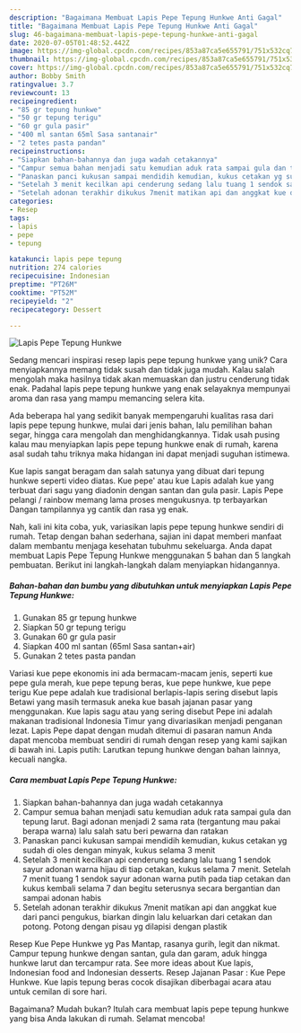 ```yaml
---
description: "Bagaimana Membuat Lapis Pepe Tepung Hunkwe Anti Gagal"
title: "Bagaimana Membuat Lapis Pepe Tepung Hunkwe Anti Gagal"
slug: 46-bagaimana-membuat-lapis-pepe-tepung-hunkwe-anti-gagal
date: 2020-07-05T01:48:52.442Z
image: https://img-global.cpcdn.com/recipes/853a87ca5e655791/751x532cq70/lapis-pepe-tepung-hunkwe-foto-resep-utama.jpg
thumbnail: https://img-global.cpcdn.com/recipes/853a87ca5e655791/751x532cq70/lapis-pepe-tepung-hunkwe-foto-resep-utama.jpg
cover: https://img-global.cpcdn.com/recipes/853a87ca5e655791/751x532cq70/lapis-pepe-tepung-hunkwe-foto-resep-utama.jpg
author: Bobby Smith
ratingvalue: 3.7
reviewcount: 13
recipeingredient:
- "85 gr tepung hunkwe"
- "50 gr tepung terigu"
- "60 gr gula pasir"
- "400 ml santan 65ml Sasa santanair"
- "2 tetes pasta pandan"
recipeinstructions:
- "Siapkan bahan-bahannya dan juga wadah cetakannya"
- "Campur semua bahan menjadi satu kemudian aduk rata sampai gula dan tepung larut. Bagi adonan menjadi 2 sama rata (tergantung mau pakai berapa warna) lalu salah satu beri pewarna dan ratakan"
- "Panaskan panci kukusan sampai mendidih kemudian, kukus cetakan yg sudah di oles dengan minyak, kukus selama 3 menit"
- "Setelah 3 menit kecilkan api cenderung sedang lalu tuang 1 sendok sayur adonan warna hijau di tiap cetakan, kukus selama 7 menit. Setelah 7 menit tuang 1 sendok sayur adonan warna putih pada tiap cetakan dan kukus kembali selama 7 dan begitu seterusnya secara bergantian dan sampai adonan habis"
- "Setelah adonan terakhir dikukus 7menit matikan api dan anggkat kue dari panci pengukus, biarkan dingin lalu keluarkan dari cetakan dan potong. Potong dengan pisau yg dilapisi dengan plastik"
categories:
- Resep
tags:
- lapis
- pepe
- tepung

katakunci: lapis pepe tepung 
nutrition: 274 calories
recipecuisine: Indonesian
preptime: "PT26M"
cooktime: "PT52M"
recipeyield: "2"
recipecategory: Dessert

---
```



![Lapis Pepe Tepung Hunkwe](https://img-global.cpcdn.com/recipes/853a87ca5e655791/751x532cq70/lapis-pepe-tepung-hunkwe-foto-resep-utama.jpg)

Sedang mencari inspirasi resep lapis pepe tepung hunkwe yang unik? Cara menyiapkannya memang tidak susah dan tidak juga mudah. Kalau salah mengolah maka hasilnya tidak akan memuaskan dan justru cenderung tidak enak. Padahal lapis pepe tepung hunkwe yang enak selayaknya mempunyai aroma dan rasa yang mampu memancing selera kita.

Ada beberapa hal yang sedikit banyak mempengaruhi kualitas rasa dari lapis pepe tepung hunkwe, mulai dari jenis bahan, lalu pemilihan bahan segar, hingga cara mengolah dan menghidangkannya. Tidak usah pusing kalau mau menyiapkan lapis pepe tepung hunkwe enak di rumah, karena asal sudah tahu triknya maka hidangan ini dapat menjadi suguhan istimewa.

Kue lapis sangat beragam dan salah satunya yang dibuat dari tepung hunkwe seperti video diatas. Kue pepe&#39; atau kue Lapis adalah kue yang terbuat dari sagu yang diadonin dengan santan dan gula pasir. Lapis Pepe pelangi / rainbow memang lama proses mengukusnya. tp terbayarkan Dangan tampilannya yg cantik dan rasa yg enak.


Nah, kali ini kita coba, yuk, variasikan lapis pepe tepung hunkwe sendiri di rumah. Tetap dengan bahan sederhana, sajian ini dapat memberi manfaat dalam membantu menjaga kesehatan tubuhmu sekeluarga. Anda dapat membuat Lapis Pepe Tepung Hunkwe menggunakan 5 bahan dan 5 langkah pembuatan. Berikut ini langkah-langkah dalam menyiapkan hidangannya.

<!--inarticleads1-->

##### Bahan-bahan dan bumbu yang dibutuhkan untuk menyiapkan Lapis Pepe Tepung Hunkwe:

1. Gunakan 85 gr tepung hunkwe
1. Siapkan 50 gr tepung terigu
1. Gunakan 60 gr gula pasir
1. Siapkan 400 ml santan (65ml Sasa santan+air)
1. Gunakan 2 tetes pasta pandan


Variasi kue pepe ekonomis ini ada bermacam-macam jenis, seperti kue pepe gula merah, kue pepe tepung beras, kue pepe hunkwe, kue pepe terigu Kue pepe adalah kue tradisional berlapis-lapis sering disebut lapis Betawi yang masih termasuk aneka kue basah jajanan pasar yang menggunakan. Kue lapis sagu atau yang sering disebut Pepe ini adalah makanan tradisional Indonesia Timur yang divariasikan menjadi penganan lezat. Lapis Pepe dapat dengan mudah ditemui di pasaran namun Anda dapat mencoba membuat sendiri di rumah dengan resep yang kami sajikan di bawah ini. Lapis putih: Larutkan tepung hunkwe dengan bahan lainnya, kecuali nangka. 

<!--inarticleads2-->

##### Cara membuat Lapis Pepe Tepung Hunkwe:

1. Siapkan bahan-bahannya dan juga wadah cetakannya
1. Campur semua bahan menjadi satu kemudian aduk rata sampai gula dan tepung larut. Bagi adonan menjadi 2 sama rata (tergantung mau pakai berapa warna) lalu salah satu beri pewarna dan ratakan
1. Panaskan panci kukusan sampai mendidih kemudian, kukus cetakan yg sudah di oles dengan minyak, kukus selama 3 menit
1. Setelah 3 menit kecilkan api cenderung sedang lalu tuang 1 sendok sayur adonan warna hijau di tiap cetakan, kukus selama 7 menit. Setelah 7 menit tuang 1 sendok sayur adonan warna putih pada tiap cetakan dan kukus kembali selama 7 dan begitu seterusnya secara bergantian dan sampai adonan habis
1. Setelah adonan terakhir dikukus 7menit matikan api dan anggkat kue dari panci pengukus, biarkan dingin lalu keluarkan dari cetakan dan potong. Potong dengan pisau yg dilapisi dengan plastik


Resep Kue Pepe Hunkwe yg Pas Mantap, rasanya gurih, legit dan nikmat. Campur tepung hunkwe dengan santan, gula dan garam, aduk hingga hunkwe larut dan tercampur rata. See more ideas about Kue lapis, Indonesian food and Indonesian desserts. Resep Jajanan Pasar : Kue Pepe Hunkwe. Kue lapis tepung beras cocok disajikan diberbagai acara atau untuk cemilan di sore hari. 

Bagaimana? Mudah bukan? Itulah cara membuat lapis pepe tepung hunkwe yang bisa Anda lakukan di rumah. Selamat mencoba!
